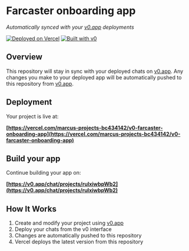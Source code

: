 # Farcaster onboarding app

*Automatically synced with your [v0.app](https://v0.app) deployments*

[![Deployed on Vercel](https://img.shields.io/badge/Deployed%20on-Vercel-black?style=for-the-badge&logo=vercel)](https://vercel.com/marcus-projects-bc434142/v0-farcaster-onboarding-app)
[![Built with v0](https://img.shields.io/badge/Built%20with-v0.app-black?style=for-the-badge)](https://v0.app/chat/projects/rulxiwbpWb2)

## Overview

This repository will stay in sync with your deployed chats on [v0.app](https://v0.app).
Any changes you make to your deployed app will be automatically pushed to this repository from [v0.app](https://v0.app).

## Deployment

Your project is live at:

**[https://vercel.com/marcus-projects-bc434142/v0-farcaster-onboarding-app](https://vercel.com/marcus-projects-bc434142/v0-farcaster-onboarding-app)**

## Build your app

Continue building your app on:

**[https://v0.app/chat/projects/rulxiwbpWb2](https://v0.app/chat/projects/rulxiwbpWb2)**

## How It Works

1. Create and modify your project using [v0.app](https://v0.app)
2. Deploy your chats from the v0 interface
3. Changes are automatically pushed to this repository
4. Vercel deploys the latest version from this repository
